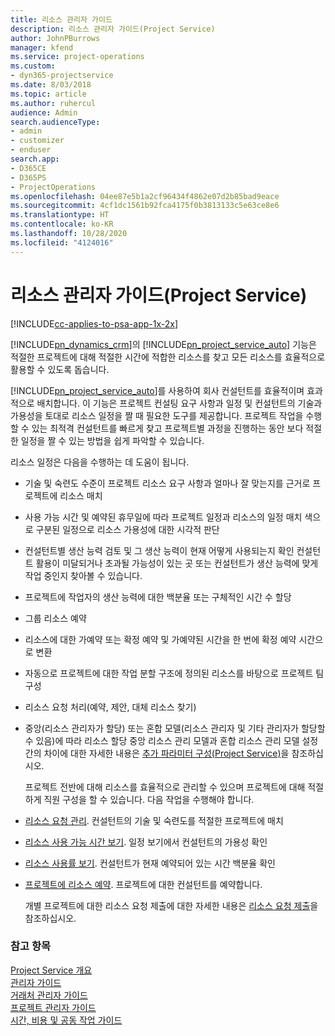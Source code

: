 ```yaml
---
title: 리소스 관리자 가이드
description: 리소스 관리자 가이드(Project Service)
author: JohnPBurrows
manager: kfend
ms.service: project-operations
ms.custom:
- dyn365-projectservice
ms.date: 8/03/2018
ms.topic: article
ms.author: ruhercul
audience: Admin
search.audienceType:
- admin
- customizer
- enduser
search.app:
- D365CE
- D365PS
- ProjectOperations
ms.openlocfilehash: 04ee87e5b1a2cf96434f4862e07d2b85bad9eace
ms.sourcegitcommit: 4cf1dc1561b92fca4175f0b3813133c5e63ce8e6
ms.translationtype: HT
ms.contentlocale: ko-KR
ms.lasthandoff: 10/28/2020
ms.locfileid: "4124016"
---
```

# <a name="resource-manager-guide-project-service"></a>리소스 관리자 가이드(Project Service)

[!INCLUDE[cc-applies-to-psa-app-1x-2x](../includes/cc-applies-to-psa-app-1x-2x.md)]

[!INCLUDE[pn_dynamics_crm](../includes/pn-dynamics-crm.md)]의 [!INCLUDE[pn_project_service_auto](../includes/pn-project-service-auto.md)] 기능은 적절한 프로젝트에 대해 적절한 시간에 적합한 리소스를 찾고 모든 리소스를 효율적으로 활용할 수 있도록 돕습니다.  
  
 [!INCLUDE[pn_project_service_auto](../includes/pn-project-service-auto.md)]를 사용하여 회사 컨설턴트를 효율적이며 효과적으로 배치합니다. 이 기능은 프로젝트 컨설팅 요구 사항과 일정 및 컨설턴트의 기술과 가용성을 토대로 리소스 일정을 짤 때 필요한 도구를 제공합니다. 프로젝트 작업을 수행할 수 있는 최적격 컨설턴트를 빠르게 찾고 프로젝트별 과정을 진행하는 동안 보다 적절한 일정을 짤 수 있는 방법을 쉽게 파악할 수 있습니다.  
  
 리소스 일정은 다음을 수행하는 데 도움이 됩니다.  
  
- 기술 및 숙련도 수준이 프로젝트 리소스 요구 사항과 얼마나 잘 맞는지를 근거로 프로젝트에 리소스 매치  
  
- 사용 가능 시간 및 예약된 휴무일에 따라 프로젝트 일정과 리소스의 일정 매치 색으로 구분된 일정으로 리소스 가용성에 대한 시각적 판단  
  
- 컨설턴트별 생산 능력 검토 및 그 생산 능력이 현재 어떻게 사용되는지 확인 컨설턴트 활용이 미달되거나 초과될 가능성이 있는 곳 또는 컨설턴트가 생산 능력에 맞게 작업 중인지 찾아볼 수 있습니다.  
  
- 프로젝트에 작업자의 생산 능력에 대한 백분율 또는 구체적인 시간 수 할당  
  
- 그룹 리소스 예약  
  
- 리소스에 대한 가예약 또는 확정 예약 및 가예약된 시간을 한 번에 확정 예약 시간으로 변환  
  
- 자동으로 프로젝트에 대한 작업 분할 구조에 정의된 리소스를 바탕으로 프로젝트 팀 구성  
  
- 리소스 요청 처리(예약, 제안, 대체 리소스 찾기)  
  
- 중앙(리소스 관리자가 할당) 또는 혼합 모델(리소스 관리자 및 기타 관리자가 할당할 수 있음)에 따라 리소스 할당 중앙 리소스 관리 모델과 혼합 리소스 관리 모델 설정 간의 차이에 대한 자세한 내용은 [추가 파라미터 구성(Project Service)](../psa/configure-additional-parameters-settings.md)을 참조하십시오.  
  
  프로젝트 전반에 대해 리소스를 효율적으로 관리할 수 있으며 프로젝트에 대해 적절하게 직원 구성을 할 수 있습니다. 다음 작업을 수행해야 합니다.  
  
- [리소스 요청 관리](../psa/manage-resource-requests.md). 컨설턴트의 기술 및 숙련도를 적절한 프로젝트에 매치  
  
- [리소스 사용 가능 시간 보기](../psa/view-resource-availability.md). 일정 보기에서 컨설턴트의 가용성 확인  
  
- [리소스 사용률 보기](../psa/view-resource-utilization.md). 컨설턴트가 현재 예약되어 있는 시간 백분율 확인  
  
- [프로젝트에 리소스 예약](../psa/schedule-resources-project.md). 프로젝트에 대한 컨설턴트를 예약합니다.  
  
  개별 프로젝트에 대한 리소스 요청 제출에 대한 자세한 내용은 [리소스 요청 제출](../psa/submit-resource-requests.md)을 참조하십시오.  
  
### <a name="see-also"></a>참고 항목  
 [Project Service 개요](../psa/overview.md)   
 [관리자 가이드](../psa/admin-guide.md)   
 [거래처 관리자 가이드](../psa/account-manager-guide.md)   
 [프로젝트 관리자 가이드](../psa/project-manager-guide.md)   
 [시간, 비용 및 공동 작업 가이드](../psa/time-expense-collaboration-guide.md)

